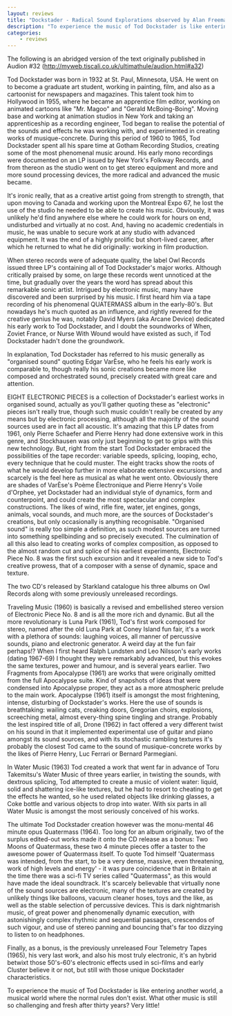 ```yaml
---
layout: reviews
title: "Dockstader - Radical Sound Explorations observed by Alan Freeman, Audion Summer 1995"
description: "To experience the music of Tod Dockstader is like entering another world, a musical world where the normal rules don't exist."
categories:
    - reviews
---
```


The following is an abridged version of the text originally published in Audion #32 (http://myweb.tiscali.co.uk/ultimathule/audion.html#a32)

Tod Dockstader was born in 1932 at St. Paul, Minnesota, USA. He went on to become a graduate art student, working in painting, film, and also as a cartoonist for newspapers and magazines. This talent took him to Hollywood in 1955, where he became an apprentice film editor, working on animated cartoons like "Mr. Magoo" and "Gerald McBoing-Boing". Moving base and working at animation studios in New York and taking an apprenticeship as a recording engineer, Tod began to realise the potential of the sounds and effects he was working with, and experimented in creating works of musique-concrete. During this period of 1960 to 1965, Tod Dockstader spent all his spare time at Gotham Recording Studios, creating some of the most phenomenal music around. His early mono recordings were documented on an LP issued by New York's Folkway Records, and from thereon as the studio went on to get stereo equipment and more and more sound processing devices, the more radical and advanced the music became.

It's ironic really, that as a creative artist going from strength to strength, that upon moving to Canada and working upon the Montreal Expo 67, he lost the use of the studio he needed to be able to create his music. Obviously, it was unlikely he'd find anywhere else where he could work for hours on end, undisturbed and virtually at no cost. And, having no academic credentials in music, he was unable to secure work at any studio with advanced equipment. It was the end of a highly prolific but short-lived career, after which he returned to what he did originally: working in film production.

When stereo records were of adequate quality, the label Owl Records issued three LP's containing all of Tod Dockstader's major works. Although critically praised by some, on large these records went unnoticed at the time, but gradually over the years the word has spread about this remarkable sonic artist. Intrigued by electronic music, many have discovered and been surprised by his music. I first heard him via a tape recording of his phenomenal QUATERMASS album in the early-80's. But nowadays he's much quoted as an influence, and rightly revered for the creative genius he was, notably David Myers (aka Arcane Device) dedicated his early work to Tod Dockstader, and I doubt the soundworks of When, Zoviet France, or Nurse With Wound would have existed as such, if Tod Dockstader hadn't done the groundwork.

In explanation, Tod Dockstader has referred to his music generally as "organised sound" quoting Edgar VarÈse, who he feels his early work is comparable to, though really his sonic creations became more like composed and orchestrated sound, precisely created with great care and attention.

EIGHT ELECTRONIC PIECES is a collection of Dockstader's earliest works in organised sound, actually as you'll gather quoting these as "electronic" pieces isn't really true, though such music couldn't really be created by any means but by electronic processing, although all the majority of the sound sources used are in fact all acoustic. It's amazing that this LP dates from 1961, only Pierre Schaefer and Pierre Henry had done extensive work in this genre, and Stockhausen was only just beginning to get to grips with this new technology. But, right from the start Tod Dockstader embraced the possibilities of the tape recorder: variable speeds, splicing, looping, echo, every technique that he could muster. The eight tracks show the roots of what he would develop further in more elaborate extensive excursions, and scarcely is the feel here as musical as what he went onto. Obviously there are shades of VarÈse's Poème Électronique and Pierre Henry's Voile d'Orphee, yet Dockstader had an individual style of dynamics, form and counterpoint, and could create the most spectacular and complex constructions. The likes of wind, rifle fire, water, jet engines, gongs, animals, vocal sounds, and much more, are the sources of Dockstader's creations, but only occasionally is anything recognisable. "Organised sound" is really too simple a definition, as such modest sources are turned into something spellbinding and so precisely executed. The culmination of all this also lead to creating works of complex composition, as opposed to the almost random cut and splice of his earliest experiments, Electronic Piece No. 8 was the first such excursion and it revealed a new side to Tod's creative prowess, that of a composer with a sense of dynamic, space and texture.

The two CD's released by Starkland catalogue his three albums on Owl Records along with some previously unreleased recordings.

Traveling Music (1960) is basically a revised and embellished stereo version of Electronic Piece No. 8 and is all the more rich and dynamic. But all the more revolutionary is Luna Park (1961), Tod's first work composed for stereo, named after the old Luna Park at Coney Island fun fair, it's a work with a plethora of sounds: laughing voices, all manner of percussive sounds, piano and electronic generator. A weird day at the fun fair perhaps!? When I first heard Ralph Lundsten and Leo Nilsson's early works (dating 1967-69) I thought they were remarkably advanced, but this evokes the same textures, power and humour, and is several years earlier. Two Fragments from Apocalypse (1961) are works that were originally omitted from the full Apocalypse suite. Kind of snapshots of ideas that were condensed into Apocalypse proper, they act as a more atmospheric prelude to the main work. Apocalypse (1961) itself is amongst the most frightening, intense, disturbing of Dockstader's works. Here the use of sounds is breathtaking: wailing cats, creaking doors, Gregorian choirs, explosions, screeching metal, almost every-thing spine tingling and strange. Probably the lest inspired title of all, Drone (1962) in fact offered a very different twist on his sound in that it implemented experimental use of guitar and piano amongst its sound sources, and with its stochastic rambling textures it's probably the closest Tod came to the sound of musique-concrete works by the likes of Pierre Henry, Luc Ferrari or Bernard Parmegiani.

In Water Music (1963) Tod created a work that went far in advance of Toru Takemitsu's Water Music of three years earlier, in twisting the sounds, with dextrous splicing, Tod attempted to create a music of violent water: liquid, solid and shattering ice-like textures, but he had to resort to cheating to get the effects he wanted, so he used related objects like drinking glasses, a Coke bottle and various objects to drop into water. With six parts in all Water Music is amongst the most seriously conceived of his works.

The ultimate Tod Dockstader creation however was the monu-mental 46 minute opus Quatermass (1964). Too long for an album originally, two of the surplus edited-out works made it onto the CD release as a bonus: Two Moons of Quatermass, these two 4 minute pieces offer a taster to the awesome power of Quatermass itself. To quote Tod himself 'Quatermass was intended, from the start, to be a very dense, massive, even threatening, work of high levels and energy' - it was pure coincidence that in Britain at the time there was a sci-fi TV series called "Quatermass", as this would have made the ideal soundtrack. It's scarcely believable that virtually none of the sound sources are electronic, many of the textures are created by unlikely things like balloons, vacuum cleaner hoses, toys and the like, as well as the stable selection of percussive devices. This is dark nightmarish music, of great power and phenomenally dynamic execution, with astonishingly complex rhythmic and sequential passages, crescendos of such vigour, and use of stereo panning and bouncing that's far too dizzying to listen to on headphones.

Finally, as a bonus, is the previously unreleased Four Telemetry Tapes (1965), his very last work, and also his most truly electronic, it's an hybrid betwixt those 50's-60's electronic effects used in sci-films and early Cluster believe it or not, but still with those unique Dockstader characteristics.

To experience the music of Tod Dockstader is like entering another world, a musical world where the normal rules don't exist. What other music is still so challenging and fresh after thirty years? Very little!

